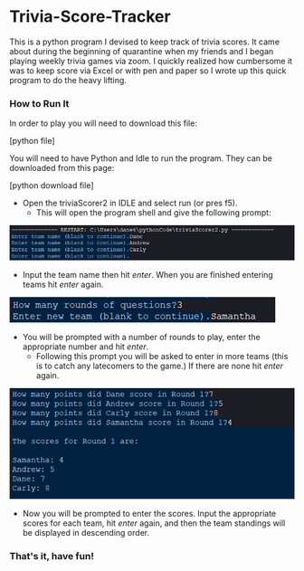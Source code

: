 # Trivia-Score-Tracker
This is a python program I devised to keep track of trivia scores. It came about during the beginning of quarantine when my friends and I began playing weekly trivia games via zoom. I quickly realized how cumbersome it was to keep score via Excel or with pen and paper so I wrote up this quick program to do the heavy lifting. 

### How to Run It ### 
In order to play you will need to download this file:

[python file]

You will need to have Python and Idle to run the program. They can be downloaded from this page: 

[python download file]

* Open the triviaScorer2 in IDLE and select run (or pres f5). 
  * This will open the program shell and give the following prompt: 
  
![Teams](https://github.com/danemd/Trivia-Score-Tracker/blob/images/teams.png)

* Input the team name then hit *enter*. When you are finished entering teams hit *enter* again. 

![Number of Rounds](https://github.com/danemd/Trivia-Score-Tracker/blob/images/num_rounds_team_add.png)

* You will be prompted with a number of rounds to play, enter the appropriate number and hit *enter*. 
  * Following this prompt you will be asked to enter in more teams (this is to catch any latecomers to the game.) If there are none hit *enter* again. 

![Scores](https://github.com/danemd/Trivia-Score-Tracker/blob/images/scores.png)

* Now you will be prompted to enter the scores. Input the appropriate scores for each team, hit *enter* again, and then the team standings will be displayed in descending order. 

### That's it, have fun! ###
